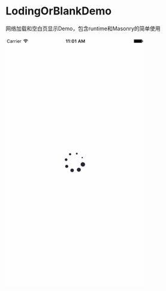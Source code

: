 # LodingOrBlankDemo
网络加载和空白页显示Demo，包含runtime和Masonry的简单使用

![image](https://github.com/IOSLZZ/LodingOrBlankDemo/blob/master/Untitled9.gif?raw=true)
